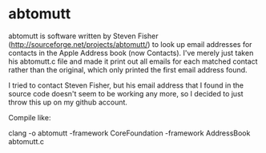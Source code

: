 abtomutt
========
abtomutt is software written by Steven Fisher (http://sourceforge.net/projects/abtomutt/) to look up email addresses
for contacts in the Apple Address book (now Contacts).  I've merely just taken his abtomutt.c file and made it print 
out all emails for each matched contact rather than the original, which only printed the first email address found.

I tried to contact Steven Fisher, but his email address that I found in the source code doesn't seem to be working
any more, so I decided to just throw this up on my github account.

Compile like:

clang -o abtomutt -framework CoreFoundation -framework AddressBook abtomutt.c

